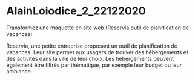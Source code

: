 # AlainLoiodice_2_22122020
Transformez une maquette en site web (Reservia outil de planification de vacances)

Reservia, une petite entreprise proposant un outil de planification de vacances. Leur site permet aux usagers de trouver des hébergements et des activités dans la ville de leur choix. Les hébergements peuvent également être filtrés par thématique, par exemple leur budget ou leur ambiance
